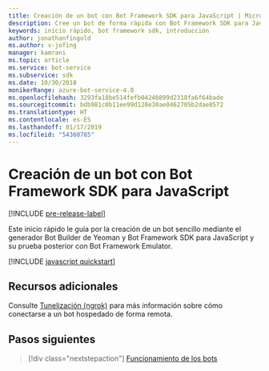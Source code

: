 ```yaml
---
title: Creación de un bot con Bot Framework SDK para JavaScript | Microsoft Docs
description: Cree un bot de forma rápida con Bot Framework SDK para JavaScript.
keywords: inicio rápido, bot framework sdk, introducción
author: jonathanfingold
ms.author: v-jofing
manager: kamrani
ms.topic: article
ms.service: bot-service
ms.subservice: sdk
ms.date: 10/30/2018
monikerRange: azure-bot-service-4.0
ms.openlocfilehash: 3293fa18be514fefb04240899d2318fa6f64bade
ms.sourcegitcommit: bdb981c0b11ee99d128e30ae0462705b2dae8572
ms.translationtype: HT
ms.contentlocale: es-ES
ms.lasthandoff: 01/17/2019
ms.locfileid: "54360785"
---
```

# <a name="create-a-bot-with-the-bot-framework-sdk-for-javascript"></a>Creación de un bot con Bot Framework SDK para JavaScript

[!INCLUDE [pre-release-label](../includes/pre-release-label.md)]

Este inicio rápido le guía por la creación de un bot sencillo mediante el generador Bot Builder de Yeoman y Bot Framework SDK para JavaScript y su prueba posterior con Bot Framework Emulator.

[!INCLUDE [javascript quickstart](~/includes/quickstart-javascript.md)]

## <a name="additional-resources"></a>Recursos adicionales

Consulte [Tunelización (ngrok)](https://github.com/Microsoft/BotFramework-Emulator/wiki/Tunneling-(ngrok)) para más información sobre cómo conectarse a un bot hospedado de forma remota.

## <a name="next-steps"></a>Pasos siguientes

> [!div class="nextstepaction"]
> [Funcionamiento de los bots](../v4sdk/bot-builder-basics.md)
